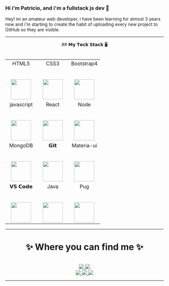 ### Hi i'm Patricio, and i'm a fullstack js dev 👋

Hey! im an amateur web developer, i have been learning for almost 3 years now and i'm starting to create the habit of uploading every new project to GitHub so they are visible.

<!--
**Patricio-Fernandez-Ionadi/Patricio-Fernandez-Ionadi** is a ✨ _special_ ✨ repository because its `README.md` (this file) appears on your GitHub profile.

Here are some ideas to get you started:

- 🔭 I’m currently working on ...
- 🌱 I’m currently learning ...
- 👯 I’m looking to collaborate on ...
- 🤔 I’m looking for help with ...
- 💬 Ask me about ...
- 📫 How to reach me: ...
- 😄 Pronouns: ...
- ⚡ Fun fact: ...
-->


<hr>
<div align='center'>
## 𝗠𝘆 𝗧𝗲𝗰𝗸 𝗦𝘁𝗮𝗰𝗸 🖥️
	<br>
	<br>
	<table>
		<tbody>
			<tr valign="top">
				<td width="33%" align="center">
					<span>HTML5</span><br /><br /><br />
					<img height="64px" src="https://cdn.svgporn.com/logos/html-5.svg" />
				</td>
				<td width="33%" align="center">
					<span>CSS3</span><br /><br /><br />
					<img height="64px" src="https://cdn.svgporn.com/logos/css-3.svg" />
				</td>
				<td width="33%" align="center">
					<span>Bootstrap4</span><br /><br /><br />
					<img height="64px" src="https://miro.medium.com/max/320/0*_rAD9NgK7l6KSlNc.png"/>
				</td>
			</tr>
			<tr valign="top">
				<td width="33%" align="center">
					<span>javascript</span><br /><br /><br />
					<img height="64px" src="https://cdn.svgporn.com/logos/javascript.svg"/>
				</td>
				<td width="33%" align="center">
					<span>React</span><br /><br /><br />
					<img height="64px" src="https://cdn4.iconfinder.com/data/icons/logos-3/600/React.js_logo-512.png"/>
				</td>
				<td width="33%" align="center">
					<span>Node</span><br /><br /><br />
					<img height="64px" src="https://i.pinimg.com/originals/99/49/77/994977c48fde58ac674a2d05ba5a5efb.png"/>
				</td>
			</tr>
			<tr valign="top">
				<td width="33%" align="center">
					<span>MongoDB</span><br /><br /><br />
					<img height="64px" src="https://banner2.cleanpng.com/20180702/bgt/kisspng-mongodb-database-nosql-postgresql-mongo-5b39f9e3445fa6.5652746415305261792801.jpg"/>
				</td>
				<td width="33%" align="center">
					<span>𝗚𝗶𝘁</span><br /><br /><br />
					<img height="64px" src="https://cdn.svgporn.com/logos/git-icon.svg"/>
				</td>
				<td width="33%" align="center">
					<span>Materia-ui</span><br /><br /><br />
					<img height="64px" src="https://opencollective-production.s3.us-west-1.amazonaws.com/ada636e0-395b-11ea-8ab7-b3f0317bbc7c.png"/>
				</td>
			</tr>
			<tr valign="top">
				<td width="33%" align="center">
					<span>𝗩𝗦 𝗖𝗼𝗱𝗲</span><br /><br /><br />
					<img height="64px" src="https://cdn.svgporn.com/logos/visual-studio-code.svg"/>
				</td>
				<td width="33%" align="center">
					<span>Java</span><br /><br /><br />
					<img height="64px" src="https://www.vectorlogo.zone/logos/java/java-ar21.svg"/>
				</td>
				<td width="33%" align="center">
					<span>Pug</span><br /><br /><br />
					<img height="64px" src="https://res.cloudinary.com/practicaldev/image/fetch/s--Rr7K5gOm--/c_limit%2Cf_auto%2Cfl_progressive%2Cq_auto%2Cw_880/https://dbalas.gallerycdn.vsassets.io/extensions/dbalas/vscode-html2pug/0.0.2/1532242577062/Microsoft.VisualStudio.Services.Icons.Default"/>
				</td>
			</tr>
		</tbody>
	</table>
</div>
<hr>

<h1 align="center">
✨ Where you can find me ✨</h1>

<p align="center">
  <br/>
  <a href="www.linkedin.com/in/patricio-fernandez-ionadi-12320015b">
    <img src="https://img.shields.io/badge/LinkedIn-%230077B5.svg?&style=flat-square&logo=linkedin&logoColor=white">
  </a>

  <a href="https://github.com/Patricio-Fernandez-Ionadi">
    <img src="https://img.shields.io/badge/Github-%230A0A0A.svg?&style=flat-square&logo=Github&logoColor=white">  
  </a>


  <br/>
  <a href="https://www.facebook.com/patricio.fernandezionadi/">
    <img src="https://img.shields.io/badge/Facebook-%231877F2.svg?&style=flat-square&logo=facebook&logoColor=white">  
  </a>

  <a href="https://www.instagram.com/ionadipatriciofernandez/">
    <img src="https://img.shields.io/badge/Instagram-%23E4405F.svg?&style=flat-square&logo=instagram&logoColor=white">
  </a>

  <a href="https://www.youtube.com/channel/UCbPO8LoaXFd5KKWf9ebGYiQ">
    <img src="https://img.shields.io/badge/youtube-%23E4000F.svg?labelColor=FF0000?&style=flat-square&logo=youtube&logoColor=white">
  </a>
</p>
<hr>
